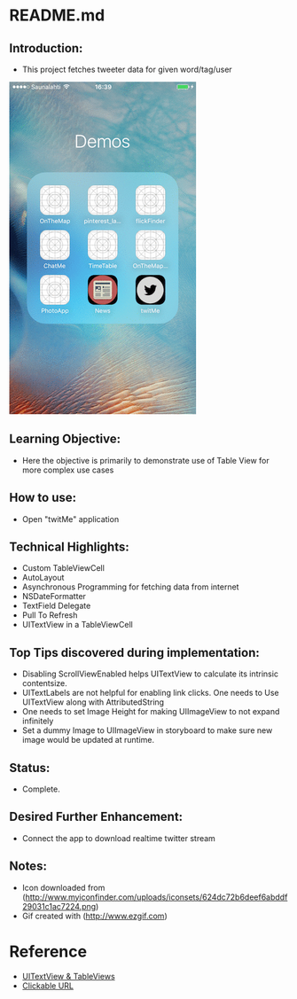 # README.md

## Introduction:

* This project fetches tweeter data for given word/tag/user

![](./twitMe.gif)

## Learning Objective:

* Here the objective is primarily to demonstrate use of Table View for more complex use cases

## How to use:

* Open "twitMe" application

## Technical Highlights:

* Custom TableViewCell
* AutoLayout
* Asynchronous Programming for fetching data from internet
* NSDateFormatter
* TextField Delegate
* Pull To Refresh
* UITextView in a TableViewCell

## Top Tips discovered during implementation:

* Disabling ScrollViewEnabled helps UITextView to calculate its intrinsic contentsize.
* UITextLabels are not helpful for enabling link clicks. One needs to Use UITextView along with AttributedString
* One needs to set Image Height for making UIImageView to not expand infinitely
* Set a dummy Image to UIImageView in storyboard to make sure new image would be updated at runtime.

## Status:

* Complete.

## Desired Further Enhancement:

* Connect the app to download realtime twitter stream

## Notes:
* Icon downloaded from (http://www.myiconfinder.com/uploads/iconsets/624dc72b6deef6abddf29031c1ac7224.png)
* Gif created with (http://www.ezgif.com)

# Reference
* [UITextView & TableViews](http://candycode.io/self-sizing-uitextview-in-a-uitableview-using-auto-layout-like-reminders-app/)
* [Clickable URL](http://stackoverflow.com/questions/21629784/how-to-make-a-clickable-link-in-an-nsattributedstring-for-a)